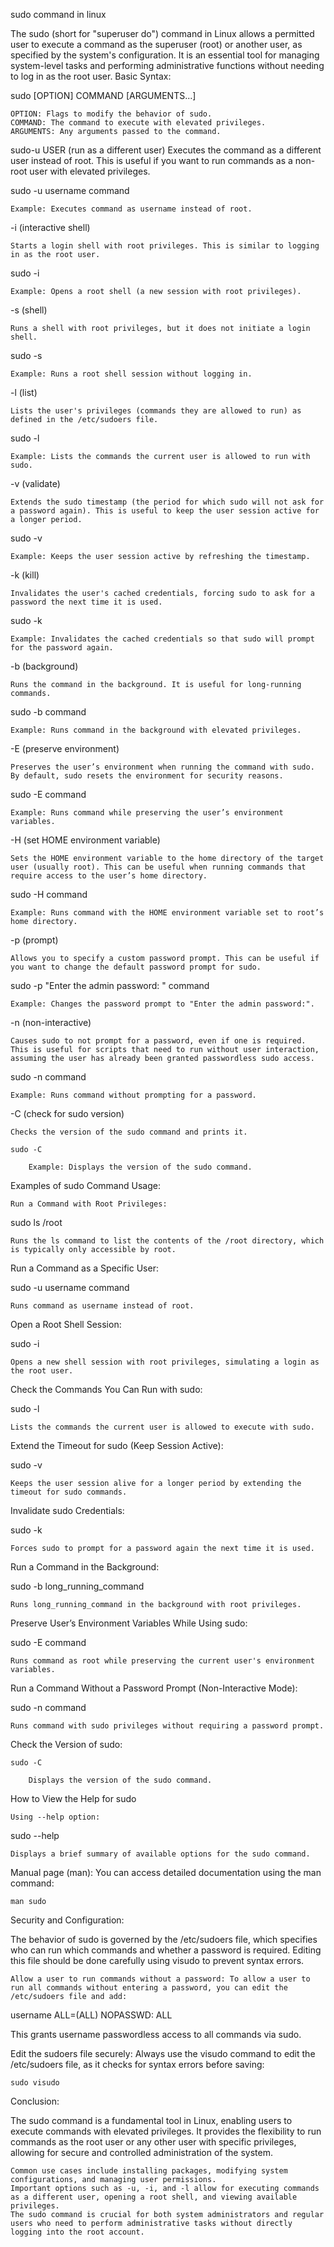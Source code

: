sudo command in linux 

The sudo (short for "superuser do") command in Linux allows a permitted user to execute a command as the superuser (root) or another user, as specified by the system's configuration. It is an essential tool for managing system-level tasks and performing administrative functions without needing to log in as the root user.
Basic Syntax:

sudo [OPTION] COMMAND [ARGUMENTS...]

    OPTION: Flags to modify the behavior of sudo.
    COMMAND: The command to execute with elevated privileges.
    ARGUMENTS: Any arguments passed to the command.


sudo-u USER (run as a different user)
        Executes the command as a different user instead of root. This is useful if you want to run commands as a non-root user with elevated privileges.

sudo -u username command

    Example: Executes command as username instead of root.

-i (interactive shell)

    Starts a login shell with root privileges. This is similar to logging in as the root user.

sudo -i

    Example: Opens a root shell (a new session with root privileges).

-s (shell)

    Runs a shell with root privileges, but it does not initiate a login shell.

sudo -s

    Example: Runs a root shell session without logging in.

-l (list)

    Lists the user's privileges (commands they are allowed to run) as defined in the /etc/sudoers file.

sudo -l

    Example: Lists the commands the current user is allowed to run with sudo.

-v (validate)

    Extends the sudo timestamp (the period for which sudo will not ask for a password again). This is useful to keep the user session active for a longer period.

sudo -v

    Example: Keeps the user session active by refreshing the timestamp.

-k (kill)

    Invalidates the user's cached credentials, forcing sudo to ask for a password the next time it is used.

sudo -k

    Example: Invalidates the cached credentials so that sudo will prompt for the password again.

-b (background)

    Runs the command in the background. It is useful for long-running commands.

sudo -b command

    Example: Runs command in the background with elevated privileges.

-E (preserve environment)

    Preserves the user’s environment when running the command with sudo. By default, sudo resets the environment for security reasons.

sudo -E command

    Example: Runs command while preserving the user’s environment variables.

-H (set HOME environment variable)

    Sets the HOME environment variable to the home directory of the target user (usually root). This can be useful when running commands that require access to the user’s home directory.

sudo -H command

    Example: Runs command with the HOME environment variable set to root’s home directory.

-p (prompt)

    Allows you to specify a custom password prompt. This can be useful if you want to change the default password prompt for sudo.

sudo -p "Enter the admin password: " command

    Example: Changes the password prompt to "Enter the admin password:".

-n (non-interactive)

    Causes sudo to not prompt for a password, even if one is required. This is useful for scripts that need to run without user interaction, assuming the user has already been granted passwordless sudo access.

sudo -n command

    Example: Runs command without prompting for a password.

-C (check for sudo version)

    Checks the version of the sudo command and prints it.

    sudo -C

        Example: Displays the version of the sudo command.

Examples of sudo Command Usage:

    Run a Command with Root Privileges:

sudo ls /root

    Runs the ls command to list the contents of the /root directory, which is typically only accessible by root.

Run a Command as a Specific User:

sudo -u username command

    Runs command as username instead of root.

Open a Root Shell Session:

sudo -i

    Opens a new shell session with root privileges, simulating a login as the root user.

Check the Commands You Can Run with sudo:

sudo -l

    Lists the commands the current user is allowed to execute with sudo.

Extend the Timeout for sudo (Keep Session Active):

sudo -v

    Keeps the user session alive for a longer period by extending the timeout for sudo commands.

Invalidate sudo Credentials:

sudo -k

    Forces sudo to prompt for a password again the next time it is used.

Run a Command in the Background:

sudo -b long_running_command

    Runs long_running_command in the background with root privileges.

Preserve User’s Environment Variables While Using sudo:

sudo -E command

    Runs command as root while preserving the current user's environment variables.

Run a Command Without a Password Prompt (Non-Interactive Mode):

sudo -n command

    Runs command with sudo privileges without requiring a password prompt.

Check the Version of sudo:

    sudo -C

        Displays the version of the sudo command.

How to View the Help for sudo

    Using --help option:

sudo --help

    Displays a brief summary of available options for the sudo command.

Manual page (man): You can access detailed documentation using the man command:

    man sudo

Security and Configuration:

The behavior of sudo is governed by the /etc/sudoers file, which specifies who can run which commands and whether a password is required. Editing this file should be done carefully using visudo to prevent syntax errors.

    Allow a user to run commands without a password: To allow a user to run all commands without entering a password, you can edit the /etc/sudoers file and add:

username ALL=(ALL) NOPASSWD: ALL

This grants username passwordless access to all commands via sudo.

Edit the sudoers file securely: Always use the visudo command to edit the /etc/sudoers file, as it checks for syntax errors before saving:

    sudo visudo

Conclusion:

The sudo command is a fundamental tool in Linux, enabling users to execute commands with elevated privileges. It provides the flexibility to run commands as the root user or any other user with specific privileges, allowing for secure and controlled administration of the system.

    Common use cases include installing packages, modifying system configurations, and managing user permissions.
    Important options such as -u, -i, and -l allow for executing commands as a different user, opening a root shell, and viewing available privileges.
    The sudo command is crucial for both system administrators and regular users who need to perform administrative tasks without directly logging into the root account.
